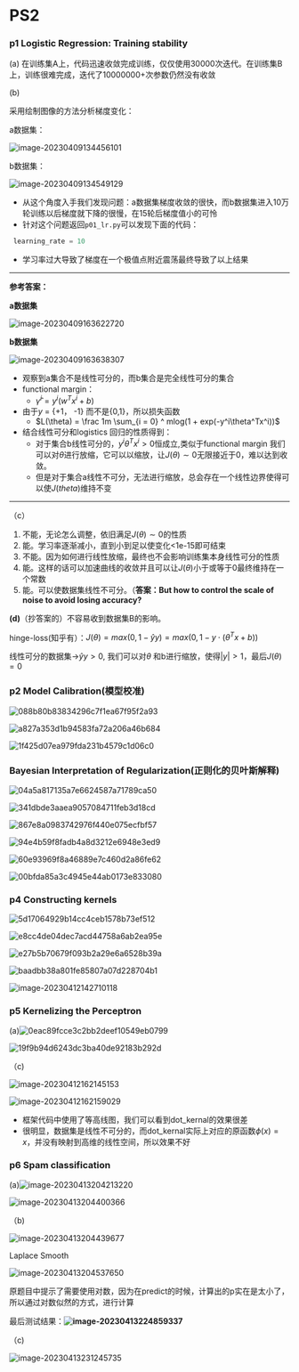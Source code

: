 # PS2

### p1 Logistic Regression: Training stability

(a) 在训练集A上，代码迅速收敛完成训练，仅仅使用30000次迭代。在训练集B上，训练很难完成，迭代了10000000+次参数仍然没有收敛

(b) 

采用绘制图像的方法分析梯度变化：

a数据集：

![image-20230409134456101](http://typora-yy.oss-cn-hangzhou.aliyuncs.com/img/image-20230409134456101.png)

b数据集：

![image-20230409134549129](http://typora-yy.oss-cn-hangzhou.aliyuncs.com/img/image-20230409134549129.png)

- 从这个角度入手我们发现问题：a数据集梯度收敛的很快，而b数据集进入10万轮训练以后梯度就下降的很慢，在15轮后梯度值小的可怜
- 针对这个问题返回`p01_lr.py`可以发现下面的代码：

```python
 learning_rate = 10
```

- 学习率过大导致了梯度在一个极值点附近震荡最终导致了以上结果

----------------



**参考答案：**

**a数据集**

![image-20230409163622720](http://typora-yy.oss-cn-hangzhou.aliyuncs.com/img/image-20230409163622720.png)

**b数据集**

![image-20230409163638307](http://typora-yy.oss-cn-hangzhou.aliyuncs.com/img/image-20230409163638307.png)



- 观察到a集合不是线性可分的，而b集合是完全线性可分的集合
- functional margin：
  - $\hat \gamma^i = y^i(w^Tx^i+b)$
- 由于$y$ = {+1， -1} 而不是{0,1}，所以损失函数
  - $L(\theta) = \frac 1m \sum_{i = 0} ^ mlog(1 + exp(-y^i\theta^Tx^i))$
- 结合线性可分和logistics 回归的性质得到：
  - 对于集合b线性可分的，$y^i\theta^Tx^i>0$恒成立,类似于functional margin 我们可以对$\theta$进行放缩，它可以以缩放，让$J(\theta) \sim 0$无限接近于0，难以达到收敛。
  - 但是对于集合a线性不可分，无法进行缩放，总会存在一个线性边界使得可以使$J(theta)$维持不变

--------------------

（c）

1. 不能，无论怎么调整，依旧满足$J(\theta)\sim 0$的性质
2. 能。学习率逐渐减小，直到小到足以使变化<1e-15即可结束
3. 不能。因为如何进行线性放缩，最终也不会影响训练集本身线性可分的性质
4. 能。这样的话可以加速曲线的收敛并且可以让$J(\theta)$小于或等于0最终维持在一个常数
5. 能。可以使数据集线性不可分。（**答案：But how to control the scale of noise to avoid losing accuracy?**

**(d)**（抄答案的）不容易收到数据集B的影响。

hinge-loss(知乎有）：$J(\theta) = max(0, 1 - \hat yy)= max(0, 1- y\cdot (\theta^Tx +b))$

线性可分的数据集->$\hat y y > 0$, 我们可以对$\theta$ 和b进行缩放，使得$|y| > 1$，最后$J(\theta) = 0$





### p2 Model Calibration(模型校准)

![088b80b83834296c7f1ea67f95f2a93](http://typora-yy.oss-cn-hangzhou.aliyuncs.com/img/088b80b83834296c7f1ea67f95f2a93.jpg)

![a827a353d1b94583fa72a206a46b684](http://typora-yy.oss-cn-hangzhou.aliyuncs.com/img/a827a353d1b94583fa72a206a46b684.jpg)

![1f425d07ea979fda231b4579c1d06c0](http://typora-yy.oss-cn-hangzhou.aliyuncs.com/img/1f425d07ea979fda231b4579c1d06c0.jpg)

### Bayesian Interpretation of Regularization(正则化的贝叶斯解释)

![04a5a817135a7e6624587a71789ca50](http://typora-yy.oss-cn-hangzhou.aliyuncs.com/img/04a5a817135a7e6624587a71789ca50.jpg)

![341dbde3aaea9057084711feb3d18cd](http://typora-yy.oss-cn-hangzhou.aliyuncs.com/img/341dbde3aaea9057084711feb3d18cd.jpg)

![867e8a0983742976f440e075ecfbf57](http://typora-yy.oss-cn-hangzhou.aliyuncs.com/img/867e8a0983742976f440e075ecfbf57.jpg)

![94e4b59f8fadb4a8d3212e6948e3ed9](http://typora-yy.oss-cn-hangzhou.aliyuncs.com/img/94e4b59f8fadb4a8d3212e6948e3ed9.jpg)

![60e93969f8a46889e7c460d2a86fe62](http://typora-yy.oss-cn-hangzhou.aliyuncs.com/img/60e93969f8a46889e7c460d2a86fe62.jpg)

![00bfda85a3c4945e44ab0173e833080](http://typora-yy.oss-cn-hangzhou.aliyuncs.com/img/00bfda85a3c4945e44ab0173e833080.jpg)

### p4 Constructing kernels

![5d17064929b14cc4ceb1578b73ef512](http://typora-yy.oss-cn-hangzhou.aliyuncs.com/img/5d17064929b14cc4ceb1578b73ef512.jpg)

![e8cc4de04dec7acd44758a6ab2ea95e](http://typora-yy.oss-cn-hangzhou.aliyuncs.com/img/e8cc4de04dec7acd44758a6ab2ea95e.jpg)

![e27b5b70679f093b2a29e6a6528b39a](http://typora-yy.oss-cn-hangzhou.aliyuncs.com/img/e27b5b70679f093b2a29e6a6528b39a.jpg)

![baadbb38a801fe85807a07d228704b1](http://typora-yy.oss-cn-hangzhou.aliyuncs.com/img/baadbb38a801fe85807a07d228704b1.jpg)

![image-20230412142710118](http://typora-yy.oss-cn-hangzhou.aliyuncs.com/img/image-20230412142710118.png)



### p5 Kernelizing the Perceptron

(a)![0eac89fcce3c2bb2deef10549eb0799](http://typora-yy.oss-cn-hangzhou.aliyuncs.com/img/0eac89fcce3c2bb2deef10549eb0799.jpg)

![19f9b94d6243dc3ba40de92183b292d](http://typora-yy.oss-cn-hangzhou.aliyuncs.com/img/19f9b94d6243dc3ba40de92183b292d.jpg)



（c)

![image-20230412162145153](http://typora-yy.oss-cn-hangzhou.aliyuncs.com/img/image-20230412162145153.png)

![image-20230412162159029](http://typora-yy.oss-cn-hangzhou.aliyuncs.com/img/image-20230412162159029.png)

- 框架代码中使用了等高线图，我们可以看到dot_kernal的效果很差
- 很明显，数据集是线性不可分的，而dot_kernal实际上对应的原函数$\phi(x) = x$，并没有映射到高维的线性空间，所以效果不好





### p6 Spam classification

(a)![image-20230413204213220](http://typora-yy.oss-cn-hangzhou.aliyuncs.com/img/image-20230413204213220.png)

![image-20230413204400366](http://typora-yy.oss-cn-hangzhou.aliyuncs.com/img/image-20230413204400366.png)

（b)

![image-20230413204439677](http://typora-yy.oss-cn-hangzhou.aliyuncs.com/img/image-20230413204439677.png)

Laplace Smooth

![image-20230413204537650](http://typora-yy.oss-cn-hangzhou.aliyuncs.com/img/image-20230413204537650.png)



原题目中提示了需要使用对数，因为在predict的时候，计算出的p实在是太小了，所以通过对数似然的方式，进行计算



最后测试结果：**![image-20230413224859337](http://typora-yy.oss-cn-hangzhou.aliyuncs.com/img/image-20230413224859337.png)**



（c)

![image-20230413231245735](http://typora-yy.oss-cn-hangzhou.aliyuncs.com/img/image-20230413231245735.png)
